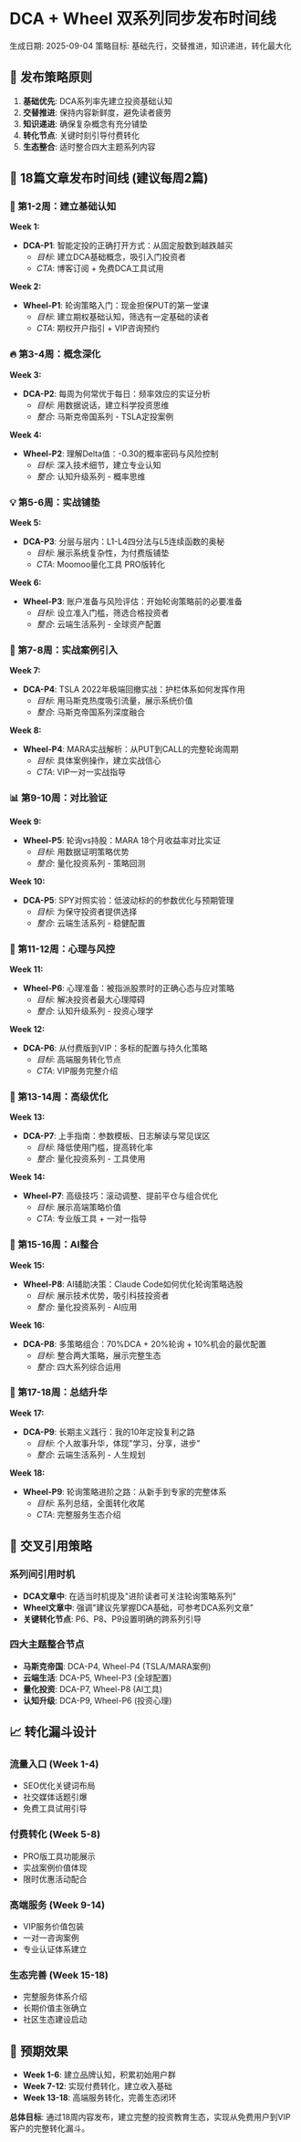 # DCA + Wheel 双系列同步发布时间线

生成日期: 2025-09-04
策略目标: 基础先行，交替推进，知识递进，转化最大化

## 🎯 发布策略原则

1. **基础优先**: DCA系列率先建立投资基础认知
2. **交替推进**: 保持内容新鲜度，避免读者疲劳
3. **知识递进**: 确保复杂概念有充分铺垫
4. **转化节点**: 关键时刻引导付费转化
5. **生态整合**: 适时整合四大主题系列内容

## 📅 18篇文章发布时间线 (建议每周2篇)

### 🌟 第1-2周：建立基础认知
**Week 1:**
- **DCA-P1**: 智能定投的正确打开方式：从固定股数到越跌越买
  - *目标*: 建立DCA基础概念，吸引入门投资者
  - *CTA*: 博客订阅 + 免费DCA工具试用

**Week 2:** 
- **Wheel-P1**: 轮询策略入门：现金担保PUT的第一堂课
  - *目标*: 建立期权基础认知，筛选有一定基础的读者
  - *CTA*: 期权开户指引 + VIP咨询预约

### 🔥 第3-4周：概念深化
**Week 3:**
- **DCA-P2**: 每周为何常优于每日：频率效应的实证分析
  - *目标*: 用数据说话，建立科学投资思维
  - *整合*: 马斯克帝国系列 - TSLA定投案例

**Week 4:**
- **Wheel-P2**: 理解Delta值：-0.30的概率密码与风险控制
  - *目标*: 深入技术细节，建立专业认知
  - *整合*: 认知升级系列 - 概率思维

### 💡 第5-6周：实战铺垫
**Week 5:**
- **DCA-P3**: 分层与层内：L1-L4四分法与L5连续函数的奥秘
  - *目标*: 展示系统复杂性，为付费版铺垫
  - *CTA*: Moomoo量化工具 PRO版转化

**Week 6:**
- **Wheel-P3**: 账户准备与风险评估：开始轮询策略前的必要准备
  - *目标*: 设立准入门槛，筛选合格投资者
  - *整合*: 云端生活系列 - 全球资产配置

### 🚀 第7-8周：实战案例引入
**Week 7:**
- **DCA-P4**: TSLA 2022年极端回撤实战：护栏体系如何发挥作用
  - *目标*: 用马斯克热度吸引流量，展示系统价值
  - *整合*: 马斯克帝国系列深度融合

**Week 8:**
- **Wheel-P4**: MARA实战解析：从PUT到CALL的完整轮询周期
  - *目标*: 具体案例操作，建立实战信心
  - *CTA*: VIP一对一实战指导

### 📊 第9-10周：对比验证
**Week 9:**
- **Wheel-P5**: 轮询vs持股：MARA 18个月收益率对比实证
  - *目标*: 用数据证明策略优势
  - *整合*: 量化投资系列 - 策略回测

**Week 10:**
- **DCA-P5**: SPY对照实验：低波动标的的参数优化与预期管理
  - *目标*: 为保守投资者提供选择
  - *整合*: 云端生活系列 - 稳健配置

### 🎯 第11-12周：心理与风控
**Week 11:**
- **Wheel-P6**: 心理准备：被指派股票时的正确心态与应对策略
  - *目标*: 解决投资者最大心理障碍
  - *整合*: 认知升级系列 - 投资心理学

**Week 12:**
- **DCA-P6**: 从付费版到VIP：多标的配置与持久化策略
  - *目标*: 高端服务转化节点
  - *CTA*: VIP服务完整介绍

### 🔧 第13-14周：高级优化
**Week 13:**
- **DCA-P7**: 上手指南：参数模板、日志解读与常见误区
  - *目标*: 降低使用门槛，提高转化率
  - *整合*: 量化投资系列 - 工具使用

**Week 14:**
- **Wheel-P7**: 高级技巧：滚动调整、提前平仓与组合优化
  - *目标*: 展示高端策略价值
  - *CTA*: 专业版工具 + 一对一指导

### 🌟 第15-16周：AI整合
**Week 15:**
- **Wheel-P8**: AI辅助决策：Claude Code如何优化轮询策略选股
  - *目标*: 展示技术优势，吸引科技投资者
  - *整合*: 量化投资系列 - AI应用

**Week 16:**
- **DCA-P8**: 多策略组合：70%DCA + 20%轮询 + 10%机会的最优配置
  - *目标*: 整合两大策略，展示完整生态
  - *整合*: 四大系列综合运用

### 🎊 第17-18周：总结升华
**Week 17:**
- **DCA-P9**: 长期主义践行：我的10年定投复利之路
  - *目标*: 个人故事升华，体现"学习，分享，进步"
  - *整合*: 云端生活系列 - 人生规划

**Week 18:**
- **Wheel-P9**: 轮询策略进阶之路：从新手到专家的完整体系
  - *目标*: 系列总结，全面转化收尾
  - *CTA*: 完整服务生态介绍

## 🔄 交叉引用策略

### 系列间引用时机
- **DCA文章中**: 在适当时机提及"进阶读者可关注轮询策略系列"
- **Wheel文章中**: 强调"建议先掌握DCA基础，可参考DCA系列文章"
- **关键转化节点**: P6、P8、P9设置明确的跨系列引导

### 四大主题整合节点
- **马斯克帝国**: DCA-P4, Wheel-P4 (TSLA/MARA案例)
- **云端生活**: DCA-P5, Wheel-P3 (全球配置)
- **量化投资**: DCA-P7, Wheel-P8 (AI工具)
- **认知升级**: DCA-P9, Wheel-P6 (投资心理)

## 📈 转化漏斗设计

### 流量入口 (Week 1-4)
- SEO优化关键词布局
- 社交媒体话题引爆
- 免费工具试用引导

### 付费转化 (Week 5-8)
- PRO版工具功能展示
- 实战案例价值体现
- 限时优惠活动配合

### 高端服务 (Week 9-14)
- VIP服务价值包装
- 一对一咨询案例
- 专业认证体系建立

### 生态完善 (Week 15-18)
- 完整服务体系介绍
- 长期价值主张确立
- 社区生态建设启动

## 🎯 预期效果

- **Week 1-6**: 建立品牌认知，积累初始用户群
- **Week 7-12**: 实现付费转化，建立收入基础
- **Week 13-18**: 高端服务转化，完善生态闭环

**总体目标**: 通过18周内容发布，建立完整的投资教育生态，实现从免费用户到VIP客户的完整转化漏斗。